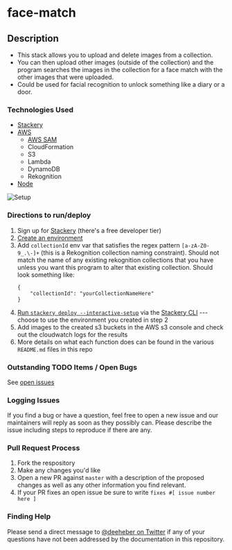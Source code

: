# face-match

## Description
- This stack allows you to upload and delete images from a collection.
- You can then upload other images (outside of the collection) and the program searches the images in the collection for a face match with the other images that were uploaded.
- Could be used for facial recognition to unlock something like a diary or a door.

### Technologies Used
- [Stackery](https://www.stackery.io/)
- [AWS](https://aws.amazon.com/)
  - [AWS SAM](https://aws.amazon.com/serverless/sam/)
  - CloudFormation
  - S3
  - Lambda
  - DynamoDB
  - Rekognition
- [Node](https://nodejs.org/en/)

![Setup](https://user-images.githubusercontent.com/12616554/63046958-42611880-be88-11e9-97ac-cc34a1d5de52.png)

### Directions to run/deploy
1. Sign up for [Stackery](https://www.stackery.io/) (there's a free developer tier)
2. [Create an environment](https://docs.stackery.io/docs/using-stackery/environments/)
3. Add `collectionId` env var that satisfies the regex pattern `[a-zA-Z0-9_.\-]+` (this is a Rekognition collection naming constraint). Should not match the name of any existing rekognition collections that you have unless you want this program to alter that existing collection. Should look something like:
    ```
    {
        "collectionId": "yourCollectionNameHere"
    }
    ```
4. [Run `stackery deploy --interactive-setup`](https://docs.stackery.io/docs/api/cli/stackery_deploy/) via the [Stackery CLI](https://docs.stackery.io/docs/using-stackery/cli/) --- choose to use the environment you created in step 2
5. Add images to the created s3 buckets in the AWS s3 console and check out the cloudwatch logs for the results
6. More details on what each function does can be found in the various `README.md` files in this repo

### Outstanding TODO Items / Open Bugs
See [open issues](https://github.com/deeheber/face-match/issues)

### Logging Issues
If you find a bug or have a question, feel free to open a new issue and our maintainers will reply as soon as they possibly can. Please describe the issue including steps to reproduce if there are any.

### Pull Request Process
1. Fork the respository
2. Make any changes you'd like
3. Open a new PR against `master` with a description of the proposed changes as well as any other information you find relevant.
4. If your PR fixes an open issue be sure to write `fixes #[ issue number here ]`

### Finding Help
Please send a direct message to [@deeheber on Twitter](https://twitter.com/deeheber) if any of your questions have not been addressed by the documentation in this repository.
